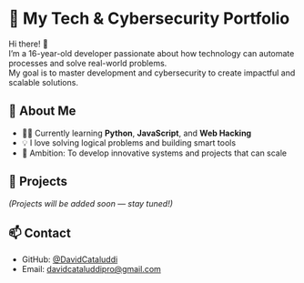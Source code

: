 # 🚀 My Tech & Cybersecurity Portfolio

Hi there! 👋  
I’m a 16-year-old developer passionate about how technology can automate processes and solve real-world problems.  
My goal is to master development and cybersecurity to create impactful and scalable solutions.

## 🧠 About Me
- 🧑‍💻 Currently learning **Python**, **JavaScript**, and **Web Hacking**
- 💡 I love solving logical problems and building smart tools
- 🎯 Ambition: To develop innovative systems and projects that can scale

## 📁 Projects
*(Projects will be added soon — stay tuned!)*

## 📫 Contact
- GitHub: [@DavidCataluddi](https://github.com/DavidCataluddi)
- Email: davidcataluddipro@gmail.com
